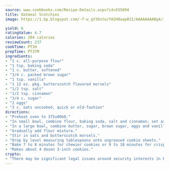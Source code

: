 ```yaml
---
source: www.cookbooks.com/Recipe-Details.aspx?id=555094
title: Oatmeal Scotchies
image: https://1.bp.blogspot.com/-f-w_qY3Osto/YA2H0aap8SI/AAAAAAAABg4/17myAO5s9b8JksYvWDXpYkaDlcY0g6k_gCLcBGAsYHQ/s296/3.png

yield: 6
ratingValue: 4.7
calories: 204 calories
reviewCount: 237
cookTime: PT1H
prepTime: PT37M
ingredients:
- "1 c. all-purpose flour"
- "1 tsp. baking soda"
- "1 c. butter, softened"
- "3/4 c. packed brown sugar"
- "1 tsp. vanilla"
- "1 12 oz. pkg. butterscotch flavored morsels"
- "1/2 tsp. salt"
- "1/2 tsp. cinnamon"
- "3/4 c. sugar"
- "2 eggs"
- "3 c. oats uncooked, quick or old-fashion"
directions:
- "Preheat oven to 375u00b0."
- "In small bowl, combine flour, baking soda, salt and cinnamon; set aside."
- "In a large bowl, combine butter, sugar, brown sugar, eggs and vanilla extract; beat until creamy."
- "Gradually add flour mixture."
- "Stir in oats and butterscotch morsels."
- "Drop by level measuring tablespoons onto ungreased cookie sheets."
- "Bake 7 to 8 minutes for chewier cookies or 9 to 10 minutes for crisper cookies."
- "Makes about 4 dozen 3-inch cookies."
crypto:
- "There may be significant legal issues around security interests in Bitcoin."
---
```

